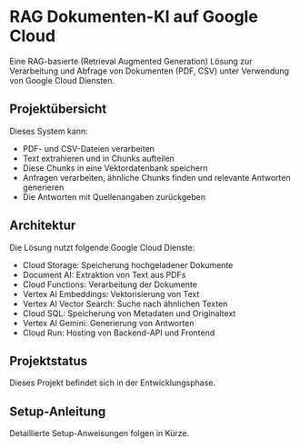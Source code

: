 # RAG Dokumenten-KI auf Google Cloud

Eine RAG-basierte (Retrieval Augmented Generation) Lösung zur Verarbeitung und Abfrage von Dokumenten (PDF, CSV) unter Verwendung von Google Cloud Diensten.

## Projektübersicht

Dieses System kann:

- PDF- und CSV-Dateien verarbeiten
- Text extrahieren und in Chunks aufteilen
- Diese Chunks in eine Vektordatenbank speichern
- Anfragen verarbeiten, ähnliche Chunks finden und relevante Antworten generieren
- Die Antworten mit Quellenangaben zurückgeben

## Architektur

Die Lösung nutzt folgende Google Cloud Dienste:

- Cloud Storage: Speicherung hochgeladener Dokumente
- Document AI: Extraktion von Text aus PDFs
- Cloud Functions: Verarbeitung der Dokumente
- Vertex AI Embeddings: Vektorisierung von Text
- Vertex AI Vector Search: Suche nach ähnlichen Texten
- Cloud SQL: Speicherung von Metadaten und Originaltext
- Vertex AI Gemini: Generierung von Antworten
- Cloud Run: Hosting von Backend-API und Frontend

## Projektstatus

Dieses Projekt befindet sich in der Entwicklungsphase.

## Setup-Anleitung

Detaillierte Setup-Anweisungen folgen in Kürze.
